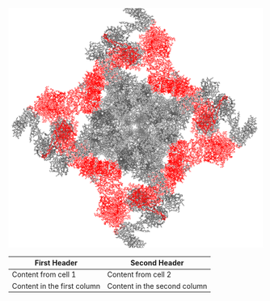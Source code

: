 ![picture](top_view/Bsol.png)

First Header | Second Header
------------ | -------------
Content from cell 1 | Content from cell 2
Content in the first column | Content in the second column
